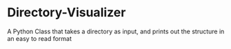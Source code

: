 # Directory-Visualizer
A Python Class that takes a directory as input, and prints out the structure in an easy to read format
